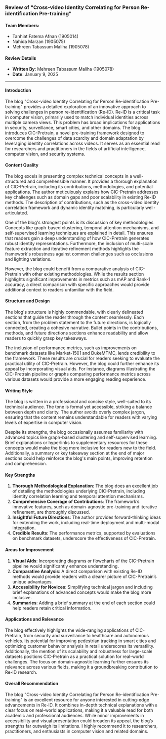 
### Review of "Cross-video Identity Correlating for Person Re-identification Pre-training"

#### Team Members:
- Tanhiat Fatema Afnan (1905014)
- Nahida Marzan (1905075)
- Mehreen Tabassum Maliha (1905078)

#### Review Details
- **Written By**: Mehreen Tabassum Maliha (1905078)
- **Date**: January 9, 2025

---

#### **Introduction**
The blog "Cross-video Identity Correlating for Person Re-identification Pre-training" provides a detailed exploration of an innovative approach to solving challenges in person re-identification (Re-ID). Re-ID is a critical task in computer vision, primarily used to match individual identities across multiple camera views. This problem has broad implications for applications in security, surveillance, smart cities, and other domains. The blog introduces CIC-Pretrain, a novel pre-training framework designed to overcome the challenges of data scarcity and domain adaptation by leveraging identity correlations across videos. It serves as an essential read for researchers and practitioners in the fields of artificial intelligence, computer vision, and security systems.

#### **Content Quality**
The blog excels in presenting complex technical concepts in a well-structured and comprehensible manner. It provides a thorough explanation of CIC-Pretrain, including its contributions, methodologies, and potential applications. The author meticulously explains how CIC-Pretrain addresses key challenges such as domain gaps and poor scalability in existing Re-ID methods. The description of contributions, such as the cross-video identity correlation framework and dynamic identity matching, is particularly well-articulated.

One of the blog's strongest points is its discussion of key methodologies. Concepts like graph-based clustering, temporal attention mechanisms, and self-supervised learning techniques are explained in detail. This ensures that readers gain a deep understanding of how CIC-Pretrain generates robust identity representations. Furthermore, the inclusion of multi-scale feature extraction and iterative refinement methods highlights the framework's robustness against common challenges such as occlusions and lighting variations.

However, the blog could benefit from a comparative analysis of CIC-Pretrain with other existing methodologies. While the results section highlights significant improvements in metrics such as mAP and Rank-1 accuracy, a direct comparison with specific approaches would provide additional context to readers unfamiliar with the field.

#### **Structure and Design**
The blog's structure is highly commendable, with clearly delineated sections that guide the reader through the content seamlessly. Each section, from the problem statement to the future directions, is logically connected, creating a cohesive narrative. Bullet points in the contributions, methods, and future directions sections enhance readability and allow readers to quickly grasp key takeaways.

The inclusion of performance metrics, such as improvements on benchmark datasets like Market-1501 and DukeMTMC, lends credibility to the framework. These results are crucial for readers seeking to evaluate the practical utility of CIC-Pretrain. However, the blog could further enhance its appeal by incorporating visual aids. For instance, diagrams illustrating the CIC-Pretrain pipeline or graphs comparing performance metrics across various datasets would provide a more engaging reading experience.

#### **Writing Style**
The blog is written in a professional and concise style, well-suited to its technical audience. The tone is formal yet accessible, striking a balance between depth and clarity. The author avoids overly complex jargon, ensuring that the content remains understandable for readers with varying levels of expertise in computer vision.

Despite its strengths, the blog occasionally assumes familiarity with advanced topics like graph-based clustering and self-supervised learning. Brief explanations or hyperlinks to supplementary resources for these concepts would make the blog more inclusive for readers new to the field. Additionally, a summary or key takeaway section at the end of major sections could help reinforce the blog's main points, improving retention and comprehension.

#### **Key Strengths**
1. **Thorough Methodological Explanation**: The blog does an excellent job of detailing the methodologies underlying CIC-Pretrain, including identity correlation learning and temporal attention mechanisms.
2. **Comprehensive Coverage of Contributions**: The framework’s innovative features, such as domain-agnostic pre-training and iterative refinement, are thoroughly discussed.
3. **Insightful Future Directions**: The author provides forward-thinking ideas for extending the work, including real-time deployment and multi-modal integration.
4. **Credible Results**: The performance metrics, supported by evaluations on benchmark datasets, underscore the effectiveness of CIC-Pretrain.

#### **Areas for Improvement**
1. **Visual Aids**: Incorporating diagrams or flowcharts of the CIC-Pretrain pipeline would significantly enhance understanding.
2. **Comparative Analysis**: A direct comparison with existing Re-ID methods would provide readers with a clearer picture of CIC-Pretrain’s unique advantages.
3. **Accessibility for Novices**: Simplifying technical jargon and including brief explanations of advanced concepts would make the blog more inclusive.
4. **Summaries**: Adding a brief summary at the end of each section could help readers retain critical information.

#### **Applications and Relevance**
The blog effectively highlights the wide-ranging applications of CIC-Pretrain, from security and surveillance to healthcare and autonomous vehicles. Its potential for improving pedestrian tracking in smart cities and optimizing customer behavior analysis in retail underscores its versatility. Additionally, the mention of its scalability and robustness for large-scale datasets positions CIC-Pretrain as a practical solution for real-world challenges. The focus on domain-agnostic learning further ensures its relevance across various fields, making it a groundbreaking contribution to Re-ID research.

#### **Overall Recommendation**
The blog "Cross-video Identity Correlating for Person Re-identification Pre-training" is an excellent resource for anyone interested in cutting-edge advancements in Re-ID. It combines in-depth technical explanations with a clear focus on real-world applications, making it a valuable read for both academic and professional audiences. While minor improvements in accessibility and visual presentation could broaden its appeal, the blog’s strengths far outweigh its limitations. I highly recommend it to researchers, practitioners, and enthusiasts in computer vision and related domains.
